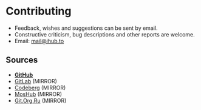 # Contributing

- Feedback, wishes and suggestions can be sent by email.
- Constructive criticism, bug descriptions and other reports are welcome.
- Email: mail@ihub.to

## Sources

- [**GitHub**](https://github.com/ghastore)
- [GitLab](https://gitlab.com/ghastore) (MIRROR)
- [Codeberg](https://codeberg.org/ghastore) (MIRROR)
- [MosHub](https://hub.mos.ru/ghastore) (MIRROR)
- [Git.Org.Ru](https://git.org.ru/ghastore) (MIRROR)
